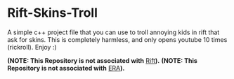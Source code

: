 # Rift-Skins-Troll
A simple c++ project file that you can use to troll annoying kids in rift that ask for skins. 
This is completely harmless, and only opens youtube 10 times (rickroll).
Enjoy :)

**(NOTE: This Repository is not associated with** [Rift](https://discord.gg/riftfn)**).**
**(NOTE: This Repository is not associated with** [ERA](https://discord.gg/erafn)**).**

